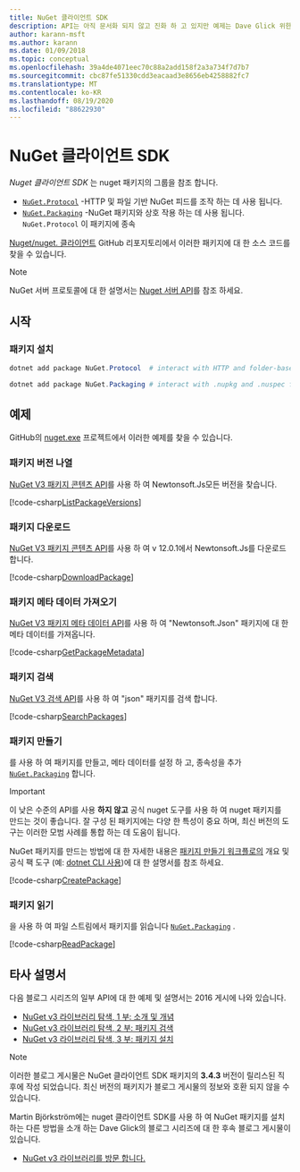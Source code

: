 ```yaml
---
title: NuGet 클라이언트 SDK
description: API는 아직 문서화 되지 않고 진화 하 고 있지만 예제는 Dave Glick 위한 블로그에서 사용할 수 있습니다.
author: karann-msft
ms.author: karann
ms.date: 01/09/2018
ms.topic: conceptual
ms.openlocfilehash: 39a4de4071eec70c88a2add158f2a3a734f7d7b7
ms.sourcegitcommit: cbc87fe51330cdd3eacaad3e8656eb4258882fc7
ms.translationtype: MT
ms.contentlocale: ko-KR
ms.lasthandoff: 08/19/2020
ms.locfileid: "88622930"
---
```

# <a name="nuget-client-sdk"></a>NuGet 클라이언트 SDK

*Nuget 클라이언트 SDK* 는 nuget 패키지의 그룹을 참조 합니다.

* [`NuGet.Protocol`](https://www.nuget.org/packages/NuGet.Protocol) -HTTP 및 파일 기반 NuGet 피드를 조작 하는 데 사용 됩니다.
* [`NuGet.Packaging`](https://www.nuget.org/packages/NuGet.Packaging) -NuGet 패키지와 상호 작용 하는 데 사용 됩니다. `NuGet.Protocol` 이 패키지에 종속

[Nuget/nuget. 클라이언트](https://github.com/NuGet/NuGet.Client) GitHub 리포지토리에서 이러한 패키지에 대 한 소스 코드를 찾을 수 있습니다.

> [!Note]
> NuGet 서버 프로토콜에 대 한 설명서는 [Nuget 서버 API](~/api/overview.md)를 참조 하세요.

## <a name="getting-started"></a>시작

### <a name="install-the-packages"></a>패키지 설치

```ps1
dotnet add package NuGet.Protocol  # interact with HTTP and folder-based NuGet package feeds, includes NuGet.Packaging

dotnet add package NuGet.Packaging # interact with .nupkg and .nuspec files from a stream
```

## <a name="examples"></a>예제

GitHub의 [nuget.exe](https://github.com/NuGet/Samples/tree/master/NuGetProtocolSamples) 프로젝트에서 이러한 예제를 찾을 수 있습니다.

### <a name="list-package-versions"></a>패키지 버전 나열

[NuGet V3 패키지 콘텐츠 API](../api/package-base-address-resource.md#enumerate-package-versions)를 사용 하 여 Newtonsoft.Js모든 버전을 찾습니다.

[!code-csharp[ListPackageVersions](~/../nuget-samples/NuGetProtocolSamples/Program.cs?name=ListPackageVersions)]

### <a name="download-a-package"></a>패키지 다운로드

[NuGet V3 패키지 콘텐츠 API](../api/package-base-address-resource.md)를 사용 하 여 v 12.0.1에서 Newtonsoft.Js를 다운로드 합니다.

[!code-csharp[DownloadPackage](~/../nuget-samples/NuGetProtocolSamples/Program.cs?name=DownloadPackage)]

### <a name="get-package-metadata"></a>패키지 메타 데이터 가져오기

[NuGet V3 패키지 메타 데이터 API](../api/registration-base-url-resource.md)를 사용 하 여 "Newtonsoft.Json" 패키지에 대 한 메타 데이터를 가져옵니다.

[!code-csharp[GetPackageMetadata](~/../nuget-samples/NuGetProtocolSamples/Program.cs?name=GetPackageMetadata)]

### <a name="search-packages"></a>패키지 검색

[NuGet V3 검색 API](../api/search-query-service-resource.md)를 사용 하 여 "json" 패키지를 검색 합니다.

[!code-csharp[SearchPackages](~/../nuget-samples/NuGetProtocolSamples/Program.cs?name=SearchPackages)]

### <a name="create-a-package"></a>패키지 만들기

를 사용 하 여 패키지를 만들고, 메타 데이터를 설정 하 고, 종속성을 추가 [`NuGet.Packaging`](https://www.nuget.org/packages/NuGet.Packaging) 합니다.

> [!IMPORTANT]
> 이 낮은 수준의 API를 사용 **하지 않고** 공식 nuget 도구를 사용 하 여 nuget 패키지를 만드는 것이 좋습니다. 잘 구성 된 패키지에는 다양 한 특성이 중요 하며, 최신 버전의 도구는 이러한 모범 사례를 통합 하는 데 도움이 됩니다.
> 
> NuGet 패키지를 만드는 방법에 대 한 자세한 내용은 [패키지 만들기 워크플로의](../create-packages/overview-and-workflow.md) 개요 및 공식 팩 도구 (예: [dotnet CLI 사용](../create-packages/creating-a-package-dotnet-cli.md))에 대 한 설명서를 참조 하세요.

[!code-csharp[CreatePackage](~/../nuget-samples/NuGetProtocolSamples/Program.cs?name=CreatePackage)]

### <a name="read-a-package"></a>패키지 읽기

을 사용 하 여 파일 스트림에서 패키지를 읽습니다 [`NuGet.Packaging`](https://www.nuget.org/packages/NuGet.Packaging) .

[!code-csharp[ReadPackage](~/../nuget-samples/NuGetProtocolSamples/Program.cs?name=ReadPackage)]

## <a name="third-party-documentation"></a>타사 설명서

다음 블로그 시리즈의 일부 API에 대 한 예제 및 설명서는 2016 게시에 나와 있습니다.

- [NuGet v3 라이브러리 탐색, 1 부: 소개 및 개념](http://daveaglick.com/posts/exploring-the-nuget-v3-libraries-part-1)
- [NuGet v3 라이브러리 탐색, 2 부: 패키지 검색](http://daveaglick.com/posts/exploring-the-nuget-v3-libraries-part-2)
- [NuGet v3 라이브러리 탐색, 3 부: 패키지 설치](http://daveaglick.com/posts/exploring-the-nuget-v3-libraries-part-3)

> [!Note]
> 이러한 블로그 게시물은 NuGet 클라이언트 SDK 패키지의 **3.4.3** 버전이 릴리스된 직후에 작성 되었습니다.
> 최신 버전의 패키지가 블로그 게시물의 정보와 호환 되지 않을 수 있습니다.

Martin Björkström에는 nuget 클라이언트 SDK를 사용 하 여 NuGet 패키지를 설치 하는 다른 방법을 소개 하는 Dave Glick의 블로그 시리즈에 대 한 후속 블로그 게시물이 있습니다.

- [NuGet v3 라이브러리를 방문 합니다.](https://martinbjorkstrom.com/posts/2018-09-19-revisiting-nuget-client-libraries)
